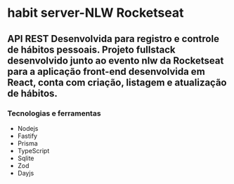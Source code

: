# habit server-NLW Rocketseat

## API REST Desenvolvida para registro e controle de hábitos pessoais. Projeto fullstack desenvolvido junto ao evento nlw da Rocketseat para a aplicação front-end desenvolvida em React, conta com criação, listagem e atualização de hábitos.

### Tecnologias e ferramentas

- Nodejs
- Fastify
- Prisma
- TypeScript
- Sqlite
- Zod
- Dayjs
